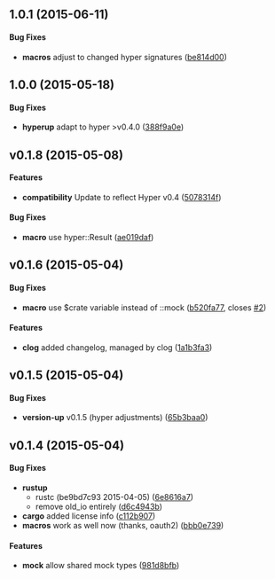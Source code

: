 <a name="1.0.1"></a>
## 1.0.1 (2015-06-11)


#### Bug Fixes

* **macros**  adjust to changed hyper signatures ([be814d00](https://github.com/Byron/yup-hyper-mock/commit/be814d0087f791cb0597fce19e6093add41502c4))



<a name="1.0.0"></a>
## 1.0.0 (2015-05-18)


#### Bug Fixes

* **hyperup**  adapt to hyper >v0.4.0 ([388f9a0e](https://github.com/Byron/yup-hyper-mock/commit/388f9a0e3c7ed057dabe30aa209e0c05039c2274))



<a name="v0.1.8"></a>
## v0.1.8 (2015-05-08)


#### Features

* **compatibility**  Update to reflect Hyper v0.4 ([5078314f](https://github.com/Byron/yup-hyper-mock/commit/5078314f3ef33381fce92317a9f42d31f0067e7e))

#### Bug Fixes

* **macro**  use hyper::Result ([ae019daf](https://github.com/Byron/yup-hyper-mock/commit/ae019daf13181a570570500c17b58dbd54c8f55e))



<a name="v0.1.6"></a>
## v0.1.6 (2015-05-04)


#### Bug Fixes

* **macro**  use $crate variable instead of ::mock ([b520fa77](https://github.com/Byron/yup-hyper-mock/commit/b520fa77f44262598e92149f8fd995b0543b7739), closes [#2](https://github.com/Byron/yup-hyper-mock/issues/2))

#### Features

* **clog**  added changelog, managed by clog ([1a1b3fa3](https://github.com/Byron/yup-hyper-mock/commit/1a1b3fa34d1c9c919a38a3a2a392422cd71c8db8))



<a name="v0.1.5"></a>
## v0.1.5 (2015-05-04)


#### Bug Fixes

* **version-up**  v0.1.5 (hyper adjustments) ([65b3baa0](https://github.com/Byron/yup-hyper-mock/commit/65b3baa0b7ffe05cf1047010d6de3273f3057ffd))




<a name="v0.1.4"></a>
## v0.1.4 (2015-05-04)


#### Bug Fixes

* **rustup**
  *  rustc (be9bd7c93 2015-04-05) ([6e8616a7](https://github.com/Byron/yup-hyper-mock/commit/6e8616a7180fec5d07ab85230fa7d54ee2ee3c97))
  *  remove old_io entirely ([d6c4943b](https://github.com/Byron/yup-hyper-mock/commit/d6c4943bd3e9f2029baa56e68e60b129f2afc9cb))
* **cargo**  added license info ([c112b907](https://github.com/Byron/yup-hyper-mock/commit/c112b907de1d0a380947d22443466c5beed12ef0))
* **macros**  work as well now (thanks, oauth2) ([bbb0e739](https://github.com/Byron/yup-hyper-mock/commit/bbb0e73953c8931f7ed1ecfe85f7f3198bedeeb1))

#### Features

* **mock**  allow shared mock types ([981d8bfb](https://github.com/Byron/yup-hyper-mock/commit/981d8bfb408c63d7705d565f734207c8df567d2f))




